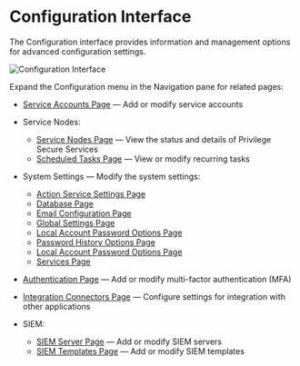 # Configuration Interface

The Configuration interface provides information and management options for advanced configuration
settings.

![Configuration Interface](/img/product_docs/threatprevention/threatprevention/reportingmodule/interface.webp)

Expand the Configuration menu in the Navigation pane for related pages:

- [Service Accounts Page](/docs/privilegesecure/4.2/privilegesecure/accessmanagement/admin/configuration/page/serviceaccounts.md) — Add or modify service accounts
- Service Nodes:

  - [Service Nodes Page](/docs/privilegesecure/4.2/privilegesecure/accessmanagement/admin/configuration/page/servicenodes.md) — View the status and details of Privilege Secure
    Services
  - [Scheduled Tasks Page](/docs/privilegesecure/4.2/privilegesecure/accessmanagement/admin/configuration/page/scheduledtasks.md) — View or modify recurring tasks

- System Settings — Modify the system settings:

  - [Action Service Settings Page](/docs/privilegesecure/4.2/privilegesecure/accessmanagement/admin/configuration/page/actionservicesettings.md)
  - [Database Page](/docs/privilegesecure/4.2/privilegesecure/accessmanagement/admin/configuration/page/database.md)
  - [Email Configuration Page](/docs/privilegesecure/4.2/privilegesecure/accessmanagement/admin/configuration/page/emailconfiguration.md)
  - [Global Settings Page](/docs/privilegesecure/4.2/privilegesecure/accessmanagement/admin/configuration/page/globalsettings.md)
  - [Local Account Password Options Page](/docs/privilegesecure/4.2/privilegesecure/accessmanagement/admin/configuration/page/localaccountpasswordoptions.md)
  - [Password History Options Page](/docs/privilegesecure/4.2/privilegesecure/accessmanagement/admin/configuration/page/passwordhistoryoptions.md)
  - [Local Account Password Options Page](/docs/privilegesecure/4.2/privilegesecure/accessmanagement/admin/configuration/page/localaccountpasswordoptions.md)
  - [Services Page](/docs/privilegesecure/4.2/privilegesecure/accessmanagement/admin/configuration/page/services.md)

- [Authentication Page](/docs/privilegesecure/4.2/privilegesecure/accessmanagement/admin/configuration/page/authentication.md) — Add or modify multi-factor authentication (MFA)
- [Integration Connectors Page](/docs/privilegesecure/4.2/privilegesecure/accessmanagement/admin/configuration/page/integrationconnectors.md) — Configure settings for integration
  with other applications
- SIEM:

  - [SIEM Server Page](/docs/privilegesecure/4.2/privilegesecure/accessmanagement/admin/configuration/page/siemserver.md) — Add or modify SIEM servers
  - [SIEM Templates Page](/docs/privilegesecure/4.2/privilegesecure/accessmanagement/admin/configuration/page/siemtemplates.md) — Add or modify SIEM templates
